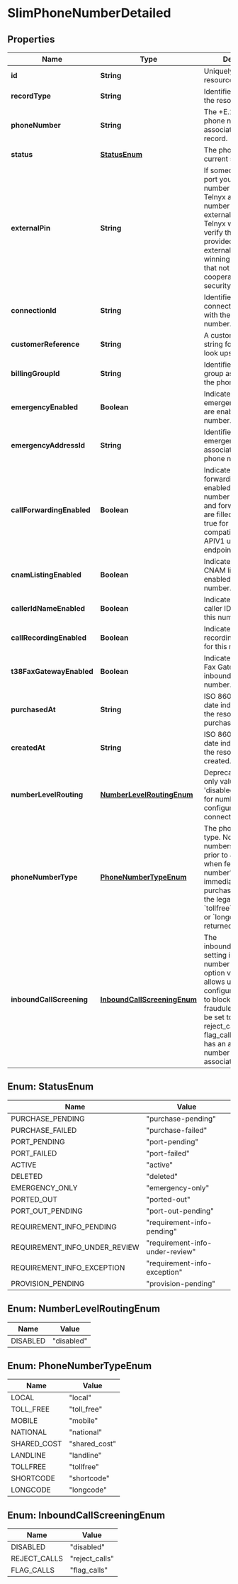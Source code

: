 

# SlimPhoneNumberDetailed


## Properties

| Name | Type | Description | Notes |
|------------ | ------------- | ------------- | -------------|
|**id** | **String** | Uniquely identifies the resource. |  [optional] |
|**recordType** | **String** | Identifies the type of the resource. |  [optional] [readonly] |
|**phoneNumber** | **String** | The +E.164-formatted phone number associated with this record. |  [optional] [readonly] |
|**status** | [**StatusEnum**](#StatusEnum) | The phone number&#39;s current status. |  [optional] [readonly] |
|**externalPin** | **String** | If someone attempts to port your phone number away from Telnyx and your phone number has an external PIN set, Telnyx will attempt to verify that you provided the correct external PIN to the winning carrier. Note that not all carriers cooperate with this security mechanism. |  [optional] |
|**connectionId** | **String** | Identifies the connection associated with the phone number. |  [optional] |
|**customerReference** | **String** | A customer reference string for customer look ups. |  [optional] |
|**billingGroupId** | **String** | Identifies the billing group associated with the phone number. |  [optional] |
|**emergencyEnabled** | **Boolean** | Indicates whether emergency services are enabled for this number. |  [optional] [readonly] |
|**emergencyAddressId** | **String** | Identifies the emergency address associated with the phone number. |  [optional] [readonly] |
|**callForwardingEnabled** | **Boolean** | Indicates if call forwarding will be enabled for this number if forwards_to and forwarding_type are filled in. Defaults to true for backwards compatibility with APIV1 use of numbers endpoints. |  [optional] [readonly] |
|**cnamListingEnabled** | **Boolean** | Indicates whether a CNAM listing is enabled for this number. |  [optional] [readonly] |
|**callerIdNameEnabled** | **Boolean** | Indicates whether caller ID is enabled for this number. |  [optional] [readonly] |
|**callRecordingEnabled** | **Boolean** | Indicates whether call recording is enabled for this number. |  [optional] [readonly] |
|**t38FaxGatewayEnabled** | **Boolean** | Indicates whether T38 Fax Gateway for inbound calls to this number. |  [optional] [readonly] |
|**purchasedAt** | **String** | ISO 8601 formatted date indicating when the resource was purchased. |  [optional] [readonly] |
|**createdAt** | **String** | ISO 8601 formatted date indicating when the resource was created. |  [optional] [readonly] |
|**numberLevelRouting** | [**NumberLevelRoutingEnum**](#NumberLevelRoutingEnum) | Deprecated field, the only value for this is &#39;disabled&#39;. All routing for numbers should be configured via connection settings. |  [optional] |
|**phoneNumberType** | [**PhoneNumberTypeEnum**](#PhoneNumberTypeEnum) | The phone number&#39;s type. Note: For numbers purchased prior to July 2023 or when fetching a number&#39;s details immediately after a purchase completes, the legacy values &#x60;tollfree&#x60;, &#x60;shortcode&#x60; or &#x60;longcode&#x60; may be returned instead. |  [optional] [readonly] |
|**inboundCallScreening** | [**InboundCallScreeningEnum**](#InboundCallScreeningEnum) | The inbound_call_screening setting is a phone number configuration option variable that allows users to configure their settings to block or flag fraudulent calls. It can be set to disabled, reject_calls, or flag_calls. This feature has an additional per-number monthly cost associated with it. |  [optional] |



## Enum: StatusEnum

| Name | Value |
|---- | -----|
| PURCHASE_PENDING | &quot;purchase-pending&quot; |
| PURCHASE_FAILED | &quot;purchase-failed&quot; |
| PORT_PENDING | &quot;port-pending&quot; |
| PORT_FAILED | &quot;port-failed&quot; |
| ACTIVE | &quot;active&quot; |
| DELETED | &quot;deleted&quot; |
| EMERGENCY_ONLY | &quot;emergency-only&quot; |
| PORTED_OUT | &quot;ported-out&quot; |
| PORT_OUT_PENDING | &quot;port-out-pending&quot; |
| REQUIREMENT_INFO_PENDING | &quot;requirement-info-pending&quot; |
| REQUIREMENT_INFO_UNDER_REVIEW | &quot;requirement-info-under-review&quot; |
| REQUIREMENT_INFO_EXCEPTION | &quot;requirement-info-exception&quot; |
| PROVISION_PENDING | &quot;provision-pending&quot; |



## Enum: NumberLevelRoutingEnum

| Name | Value |
|---- | -----|
| DISABLED | &quot;disabled&quot; |



## Enum: PhoneNumberTypeEnum

| Name | Value |
|---- | -----|
| LOCAL | &quot;local&quot; |
| TOLL_FREE | &quot;toll_free&quot; |
| MOBILE | &quot;mobile&quot; |
| NATIONAL | &quot;national&quot; |
| SHARED_COST | &quot;shared_cost&quot; |
| LANDLINE | &quot;landline&quot; |
| TOLLFREE | &quot;tollfree&quot; |
| SHORTCODE | &quot;shortcode&quot; |
| LONGCODE | &quot;longcode&quot; |



## Enum: InboundCallScreeningEnum

| Name | Value |
|---- | -----|
| DISABLED | &quot;disabled&quot; |
| REJECT_CALLS | &quot;reject_calls&quot; |
| FLAG_CALLS | &quot;flag_calls&quot; |



